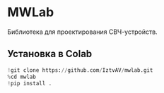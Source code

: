 # MWLab

Библиотека для проектирования СВЧ-устройств.

## Установка в Colab

```python
!git clone https://github.com/IztvAV/mwlab.git
%cd mwlab
!pip install .